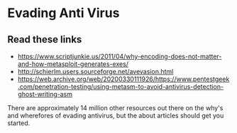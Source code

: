 # Evading Anti Virus

## Read these links

* <https://www.scriptjunkie.us/2011/04/why-encoding-does-not-matter-and-how-metasploit-generates-exes/>
* <http://schierlm.users.sourceforge.net/avevasion.html>
* <https://web.archive.org/web/20200330111926/https://www.pentestgeek.com/penetration-testing/using-metasm-to-avoid-antivirus-detection-ghost-writing-asm>

There are approximately 14 million other resources out there on the why's and wherefores of evading antivirus, but the about articles should get you started.
